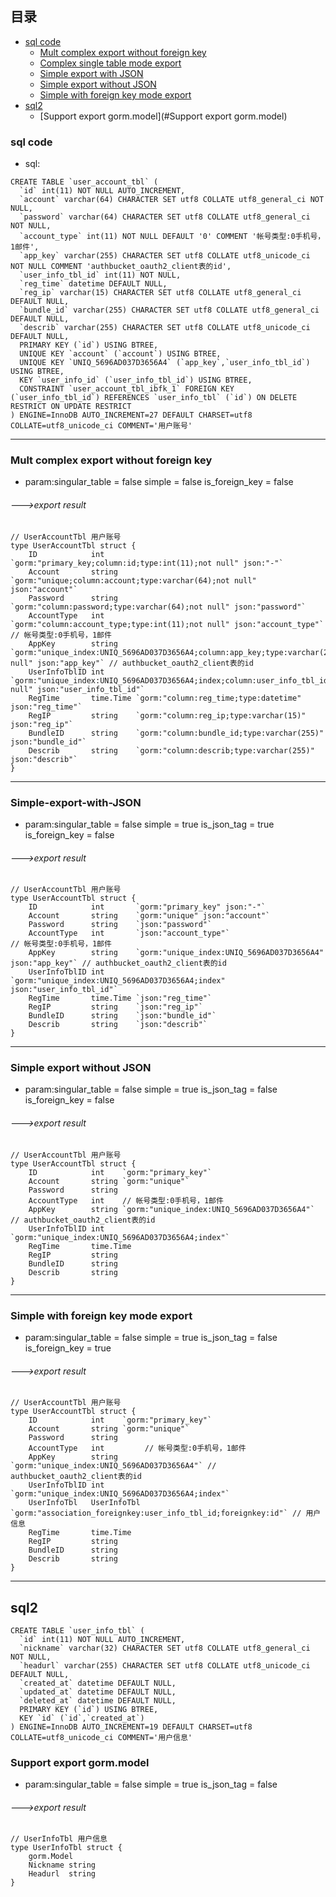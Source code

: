## 目录
 - [sql code](#sql-code)
	- [Mult complex export without foreign key](#Mult-complex-export-without-foreign-key)
	- [Complex single table mode export](#Complex-single-table-mode-export)
	- [Simple export with JSON](#Simple-export-with-JSON)
	- [Simple export without JSON](#Simple-export-without-JSON)
	- [Simple with foreign key mode export](#Simple-with-foreign-key-mode-export)
 - [sql2](#sql2)
 	- [Support export gorm.model](#Support export gorm.model)


### sql code

- sql:
```
CREATE TABLE `user_account_tbl` (
  `id` int(11) NOT NULL AUTO_INCREMENT,
  `account` varchar(64) CHARACTER SET utf8 COLLATE utf8_general_ci NOT NULL,
  `password` varchar(64) CHARACTER SET utf8 COLLATE utf8_general_ci NOT NULL,
  `account_type` int(11) NOT NULL DEFAULT '0' COMMENT '帐号类型:0手机号，1邮件',
  `app_key` varchar(255) CHARACTER SET utf8 COLLATE utf8_unicode_ci NOT NULL COMMENT 'authbucket_oauth2_client表的id',
  `user_info_tbl_id` int(11) NOT NULL,
  `reg_time` datetime DEFAULT NULL,
  `reg_ip` varchar(15) CHARACTER SET utf8 COLLATE utf8_general_ci DEFAULT NULL,
  `bundle_id` varchar(255) CHARACTER SET utf8 COLLATE utf8_general_ci DEFAULT NULL,
  `describ` varchar(255) CHARACTER SET utf8 COLLATE utf8_unicode_ci DEFAULT NULL,
  PRIMARY KEY (`id`) USING BTREE,
  UNIQUE KEY `account` (`account`) USING BTREE,
  UNIQUE KEY `UNIQ_5696AD037D3656A4` (`app_key`,`user_info_tbl_id`) USING BTREE,
  KEY `user_info_id` (`user_info_tbl_id`) USING BTREE,
  CONSTRAINT `user_account_tbl_ibfk_1` FOREIGN KEY (`user_info_tbl_id`) REFERENCES `user_info_tbl` (`id`) ON DELETE RESTRICT ON UPDATE RESTRICT
) ENGINE=InnoDB AUTO_INCREMENT=27 DEFAULT CHARSET=utf8 COLLATE=utf8_unicode_ci COMMENT='用户账号'
```

-------------

### Mult complex export without foreign key

- param:singular_table = false simple = false  is_foreign_key = false

###### --->export result

```
// UserAccountTbl 用户账号
type UserAccountTbl struct {
	ID            int       `gorm:"primary_key;column:id;type:int(11);not null" json:"-"`
	Account       string    `gorm:"unique;column:account;type:varchar(64);not null" json:"account"`
	Password      string    `gorm:"column:password;type:varchar(64);not null" json:"password"`
	AccountType   int       `gorm:"column:account_type;type:int(11);not null" json:"account_type"`                               // 帐号类型:0手机号，1邮件
	AppKey        string    `gorm:"unique_index:UNIQ_5696AD037D3656A4;column:app_key;type:varchar(255);not null" json:"app_key"` // authbucket_oauth2_client表的id
	UserInfoTblID int       `gorm:"unique_index:UNIQ_5696AD037D3656A4;index;column:user_info_tbl_id;type:int(11);not null" json:"user_info_tbl_id"`
	RegTime       time.Time `gorm:"column:reg_time;type:datetime" json:"reg_time"`
	RegIP         string    `gorm:"column:reg_ip;type:varchar(15)" json:"reg_ip"`
	BundleID      string    `gorm:"column:bundle_id;type:varchar(255)" json:"bundle_id"`
	Describ       string    `gorm:"column:describ;type:varchar(255)" json:"describ"`
}
```

-------------

### Simple-export-with-JSON

- param:singular_table = false simple = true is_json_tag = true  is_foreign_key = false

###### --->export result

```
// UserAccountTbl 用户账号
type UserAccountTbl struct {
	ID            int       `gorm:"primary_key" json:"-"`
	Account       string    `gorm:"unique" json:"account"`
	Password      string    `json:"password"`
	AccountType   int       `json:"account_type"`                                      // 帐号类型:0手机号，1邮件
	AppKey        string    `gorm:"unique_index:UNIQ_5696AD037D3656A4" json:"app_key"` // authbucket_oauth2_client表的id
	UserInfoTblID int       `gorm:"unique_index:UNIQ_5696AD037D3656A4;index" json:"user_info_tbl_id"`
	RegTime       time.Time `json:"reg_time"`
	RegIP         string    `json:"reg_ip"`
	BundleID      string    `json:"bundle_id"`
	Describ       string    `json:"describ"`
}

```
--------------

### Simple export without JSON

- param:singular_table = false simple = true is_json_tag = false  is_foreign_key = false

###### --->export result

```
// UserAccountTbl 用户账号
type UserAccountTbl struct {
	ID            int    `gorm:"primary_key"`
	Account       string `gorm:"unique"`
	Password      string
	AccountType   int    // 帐号类型:0手机号，1邮件
	AppKey        string `gorm:"unique_index:UNIQ_5696AD037D3656A4"` // authbucket_oauth2_client表的id
	UserInfoTblID int    `gorm:"unique_index:UNIQ_5696AD037D3656A4;index"`
	RegTime       time.Time
	RegIP         string
	BundleID      string
	Describ       string
}
```

--------------

### Simple with foreign key mode export

- param:singular_table = false simple = true is_json_tag = false  is_foreign_key = true

###### --->export result

```
// UserAccountTbl 用户账号
type UserAccountTbl struct {
	ID            int    `gorm:"primary_key"`
	Account       string `gorm:"unique"`
	Password      string
	AccountType   int         // 帐号类型:0手机号，1邮件
	AppKey        string      `gorm:"unique_index:UNIQ_5696AD037D3656A4"` // authbucket_oauth2_client表的id
	UserInfoTblID int         `gorm:"unique_index:UNIQ_5696AD037D3656A4;index"`
	UserInfoTbl   UserInfoTbl `gorm:"association_foreignkey:user_info_tbl_id;foreignkey:id"` // 用户信息
	RegTime       time.Time
	RegIP         string
	BundleID      string
	Describ       string
}
```

--------------

## sql2
```
CREATE TABLE `user_info_tbl` (
  `id` int(11) NOT NULL AUTO_INCREMENT,
  `nickname` varchar(32) CHARACTER SET utf8 COLLATE utf8_general_ci NOT NULL,
  `headurl` varchar(255) CHARACTER SET utf8 COLLATE utf8_unicode_ci DEFAULT NULL,
  `created_at` datetime DEFAULT NULL,
  `updated_at` datetime DEFAULT NULL,
  `deleted_at` datetime DEFAULT NULL,
  PRIMARY KEY (`id`) USING BTREE,
  KEY `id` (`id`,`created_at`)
) ENGINE=InnoDB AUTO_INCREMENT=19 DEFAULT CHARSET=utf8 COLLATE=utf8_unicode_ci COMMENT='用户信息'
```

### Support export gorm.model

- param:singular_table = false simple = true is_json_tag = false 

###### --->export result


```
// UserInfoTbl 用户信息
type UserInfoTbl struct {
	gorm.Model
	Nickname string
	Headurl  string
}
```